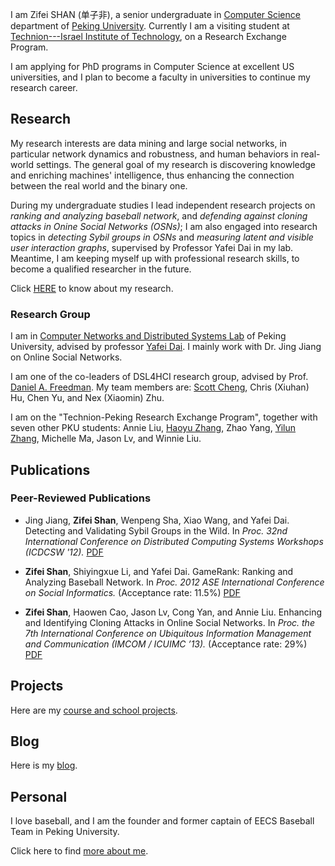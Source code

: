 
I am Zifei SHAN (单子非), a senior undergraduate in [Computer Science](http://http://eecs.pku.edu.cn/) department of [Peking University](http://www.pku.edu.cn). Currently I am a visiting student at [Technion---Israel Institute of Technology](http://www.technion.ac.il/en), on a Research Exchange Program.

<!-- My research interest lies in data mining and social and information networks. During my undergraduate studies I conducted researches in Online Social Networks (OSNs) under the supervision of my professors, and led two independent researches to discover knowledge in various networks. Meantime, I am keeping myself up with professional research skills, to become a qualified researcher in the future.
 -->

I am applying for PhD programs in Computer Science at excellent US universities, and I plan to become a faculty in universities to continue my research career.

Research
----

My research interests are data mining and large social networks, 
in particular network dynamics and robustness, and human behaviors in real-world settings.
The general goal of my research is discovering knowledge and enriching machines' intelligence, thus enhancing the connection between the real world and the binary one.

During my undergraduate studies I lead independent research projects on
*ranking and analyzing baseball network*, and <!-- dynamics -->
*defending against cloning attacks in Onine Social Networks (OSNs)*; <!-- robustness -->
I am also engaged into research topics in
*detecting Sybil groups in OSNs* <!-- robustness, dynamics -->
and *measuring latent and visible user interaction graphs*, <!-- human behaviors -->
supervised by Professor Yafei Dai in my lab.
Meantime, I am keeping myself up with professional research skills, to become a qualified researcher in the future.

Click [HERE]({{ref:research/}}) to know about my research.

### Research Group

I am in [Computer Networks and Distributed Systems Lab](http://net.pku.edu.cn/p2p/doku.php) of Peking University, advised by professor [Yafei Dai](http://cn.linkedin.com/pub/yafei-dai/9/291/b1). I mainly work with Dr. Jing Jiang on Online Social Networks.

I am one of the co-leaders of DSL4HCI research group, advised by Prof. [Daniel A. Freedman](http://www.danielfreedman.org). My team members are: [Scott Cheng](http://www.scottcheng.com), Chris (Xiuhan) Hu, Chen Yu, and Nex (Xiaomin) Zhu.

I am on the "Technion-Peking Research Exchange Program", together with seven other PKU students: Annie Liu, [Haoyu Zhang](http://www.haoyuzhang.org), Zhao Yang, [Yilun Zhang](http://www.yilunzhang.com), Michelle Ma, Jason Lv, and Winnie Liu. 


Publications
----

### Peer-Reviewed Publications

* Jing Jiang, **Zifei Shan**, Wenpeng Sha, Xiao Wang, and Yafei Dai.
  Detecting and Validating Sybil Groups in the Wild.
  In 
  *Proc. 32nd International Conference on Distributed Computing Systems Workshops (ICDCSW '12).*
  [PDF](http://ieeexplore.ieee.org/stamp/stamp.jsp?tp=&arnumber=6258146)
 
* **Zifei Shan**, Shiyingxue Li, and Yafei Dai.
  GameRank: Ranking and Analyzing Baseball Network.
  In
  *Proc. 2012 ASE International Conference on Social Informatics.* (Acceptance rate: 11.5%)
  [PDF]({{ref:files/gamerank_zifeishan.pdf}})


* **Zifei Shan**, Haowen Cao, Jason Lv, Cong Yan, and Annie Liu.
  Enhancing and Identifying Cloning Attacks in Online Social Networks.
  In 
  *Proc. the 7th International Conference on Ubiquitous Information Management and Communication (IMCOM / ICUIMC ’13).* (Acceptance rate: 29%)
  [PDF](http://delivery.acm.org/10.1145/2450000/2448615/a59-shan.pdf?ip=162.105.91.67&acc=ACTIVE%20SERVICE&CFID=304062296&CFTOKEN=69551978&__acm__=1364440771_3b01294c1ce3b4a4160d30d888aa3796)

<!-- ### Manuscripts in Submission

* Jing Jiang, **Zifei Shan**, Xiao Wang, and Yafei Dai.
  Detecting, Validating and Measuring Sybil Groups in the Wild,
  submitted to 
  *ACM Transactions on Knowledge Discovery from Data (TKDD).*

* **Participate in:**
  Jing Jiang, Christo Wilson, Xiao Wang, Wenpeng Sha, Peng Huang, Yafei Dai, and Ben Y. Zhao.
  Understanding Latent Interactions in Online Social Networks.
  Revise & Resubmit to 
  *ACM Transactions on the Web (TWEB).*
  My work includes the measurement of the communities of latent, visible and social graphs in Renren.
 -->

Projects
----
Here are my [course and school projects]({{ref:projects/}}).

Blog
----
Here is my [blog]({{ref:blog/}}).


Personal
----

I love baseball, and I am the founder and former captain of EECS Baseball Team in Peking University. 

Click here to find [more about me]({{ref:about/}}).

<!-- Contact Me
----
* Email: shanzifei@[pea-key-you] DOT edu DOT cn
* Address: 
  - 9-52-8, Canada Village
  - Technion City, Haifa 32000, Israel
* Tel: +972-054-597-[nign too eight nign]
* Follow me on [Renren](http://www.renren.com/258061142), [Weibo](http://www.weibo.com/u/1676198360), [Twitter](https://twitter.com/shanzifei), or [Facebook](https://www.facebook.com/zifei.shan).
 -->
<!-- * [link to a page]({{ref: page.html}}) -->

<!-- ![image]({{ref:images/img.jpg}}) -->

<!-- <p><img class="thumb" title="Lorem ipsum dolor sit amet, consectetuer adipiscing elit." src="{{ref:images/someimage.jpg}}" /></p> -->
